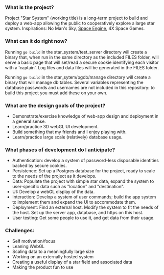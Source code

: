 ### What is the project?

Project "Star System" (working title) is a long-term project to build and deploy a web-app allowing the public to cooperatively explore a large star system.  Inspirations: No Man's Sky, [Space Engine](http://spaceengine.org/), 4X Space Games.

### What can it do right now?

Running ``go build`` in the star\_system/test\_server directory will create a binary that, when run in the same directory as the included FILES folder, will serve a basic page that will set/read a secure cookie identifying each visitor with a 'captain'.  Log files and data files will be generated in the FILES folder.

Running ``go build`` in the star\_sytem/pgdb/manage directory will create a binary that will manage db tables.  Several variables representing the database passwords and usernames are not included in this repository: to build this project you must add these on your own.

### What are the design goals of the project?

* Demonstrate/exercise knowledge of web-app design and deployment in a general sense.
* Learn/practice 3D webGL UI development.
* Build something that my friends and I enjoy playing with.
* Learn/practice large scale (relatively) database usage.

### What phases of development do I anticipate?

* Authentication: develop a system of password-less disposable identities backed by secure cookies.
* Persistence: Set up a Postgres database for the project, ready to scale to the needs of the project as it develops.
* Data: Populate the project with simple star data, expand the system to user-specific data such as "location" and "destination".
* UI: Develop a webGL display of the data.
* Interaction: Develop a system of user commands; build the app system to implement them and expand the UI to accommodate them.
* Deployment: Find an external host.  Modify the system to fit the needs of the host.  Set up the server app, database, and https on this host.
* User testing: Get some people to use it, and get data from their usage.

### Challenges:

* Self motivation/focus
* Leaning WebGL
* Scaling data to a meaningfully large size
* Working on an externally hosted system
* Creating a useful display of a star field and associated data
* Making the product fun to use



